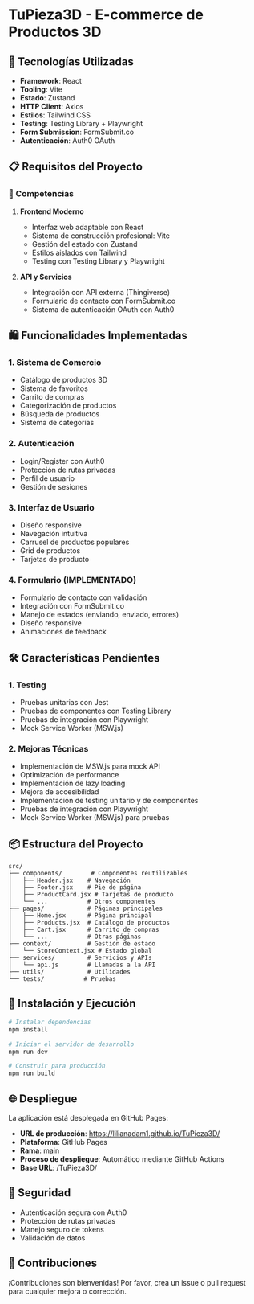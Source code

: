 # TuPieza3D - E-commerce de Productos 3D

## 🚀 Tecnologías Utilizadas

- **Framework**: React
- **Tooling**: Vite
- **Estado**: Zustand
- **HTTP Client**: Axios
- **Estilos**: Tailwind CSS
- **Testing**: Testing Library + Playwright
- **Form Submission**: FormSubmit.co
- **Autenticación**: Auth0 OAuth

## 📋 Requisitos del Proyecto

### 🎯 Competencias

1. **Frontend Moderno**
   - Interfaz web adaptable con React
   - Sistema de construcción profesional: Vite
   - Gestión del estado con Zustand
   - Estilos aislados con Tailwind
   - Testing con Testing Library y Playwright

2. **API y Servicios**
   - Integración con API externa (Thingiverse)
   - Formulario de contacto con FormSubmit.co
   - Sistema de autenticación OAuth con Auth0

## 🛍️ Funcionalidades Implementadas

### 1. Sistema de Comercio
- Catálogo de productos 3D
- Sistema de favoritos
- Carrito de compras
- Categorización de productos
- Búsqueda de productos
- Sistema de categorías

### 2. Autenticación
- Login/Register con Auth0
- Protección de rutas privadas
- Perfil de usuario
- Gestión de sesiones

### 3. Interfaz de Usuario
- Diseño responsive
- Navegación intuitiva
- Carrusel de productos populares
- Grid de productos
- Tarjetas de producto
### 4. Formulario (IMPLEMENTADO)
- Formulario de contacto con validación
- Integración con FormSubmit.co
- Manejo de estados (enviando, enviado, errores)
- Diseño responsive
- Animaciones de feedback

## 🛠️ Características Pendientes

### 1. Testing
- Pruebas unitarias con Jest
- Pruebas de componentes con Testing Library
- Pruebas de integración con Playwright
- Mock Service Worker (MSW.js)

### 2. Mejoras Técnicas
- Implementación de MSW.js para mock API
- Optimización de performance
- Implementación de lazy loading
- Mejora de accesibilidad
- Implementación de testing unitario y de componentes
- Pruebas de integración con Playwright
- Mock Service Worker (MSW.js) para pruebas

## 📦 Estructura del Proyecto

```
src/
├── components/        # Componentes reutilizables
│   ├── Header.jsx    # Navegación
│   ├── Footer.jsx    # Pie de página
│   ├── ProductCard.jsx # Tarjetas de producto
│   └── ...           # Otros componentes
├── pages/            # Páginas principales
│   ├── Home.jsx      # Página principal
│   ├── Products.jsx  # Catálogo de productos
│   ├── Cart.jsx      # Carrito de compras
│   └── ...           # Otras páginas
├── context/          # Gestión de estado
│   └── StoreContext.jsx # Estado global
├── services/         # Servicios y APIs
│   └── api.js        # Llamadas a la API
├── utils/            # Utilidades
└── tests/           # Pruebas
```

## 🚀 Instalación y Ejecución

```bash
# Instalar dependencias
npm install

# Iniciar el servidor de desarrollo
npm run dev

# Construir para producción
npm run build
```

## 🌐 Despliegue

La aplicación está desplegada en GitHub Pages:

- **URL de producción**: https://lilianadam1.github.io/TuPieza3D/
- **Plataforma**: GitHub Pages
- **Rama**: main
- **Proceso de despliegue**: Automático mediante GitHub Actions
- **Base URL**: /TuPieza3D/

## 🔐 Seguridad

- Autenticación segura con Auth0
- Protección de rutas privadas
- Manejo seguro de tokens
- Validación de datos


## 🤝 Contribuciones

¡Contribuciones son bienvenidas! Por favor, crea un issue o pull request para cualquier mejora o corrección.
